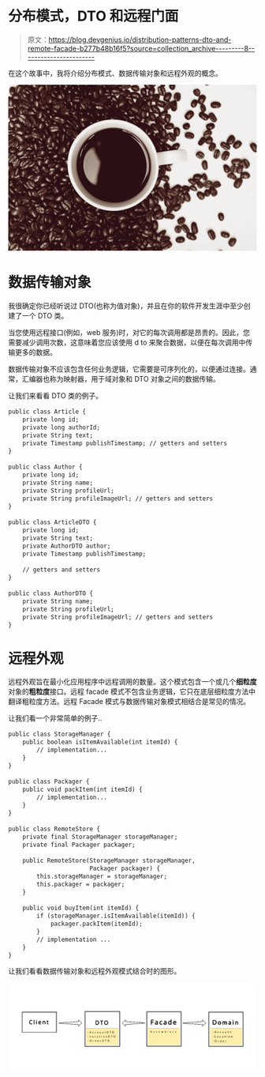 # 分布模式，DTO 和远程门面

> 原文：<https://blog.devgenius.io/distribution-patterns-dto-and-remote-facade-b277b48b16f5?source=collection_archive---------8----------------------->

在这个故事中，我将介绍分布模式、数据传输对象和远程外观的概念。

![](img/7bc817b312b0a1228eb5c9e9d8cadadb.png)

# 数据传输对象

我很确定你已经听说过 DTO(也称为值对象)，并且在你的软件开发生涯中至少创建了一个 DTO 类。

当您使用远程接口(例如，web 服务)时，对它的每次调用都是昂贵的。因此，您需要减少调用次数，这意味着您应该使用 d to 来聚合数据，以便在每次调用中传输更多的数据。

数据传输对象不应该包含任何业务逻辑，它需要是可序列化的，以便通过连接。通常，汇编器也称为映射器，用于域对象和 DTO 对象之间的数据传输。

让我们来看看 DTO 类的例子。

```
public class Article {
    private long id;
    private long authorId;
    private String text;
    private Timestamp publishTimestamp; // getters and setters
}

public class Author {
    private long id;
    private String name;
    private String profileUrl;
    private String profileImageUrl; // getters and setters
}

public class ArticleDTO {
    private long id;
    private String text;
    private AuthorDTO author;
    private Timestamp publishTimestamp;

    // getters and setters
}

public class AuthorDTO {
    private String name;
    private String profileUrl;
    private String profileImageUrl; // getters and setters
}
```

# 远程外观

远程外观旨在最小化应用程序中远程调用的数量。这个模式包含一个或几个**细粒度**对象的**粗粒度**接口。远程 facade 模式不包含业务逻辑，它只在底层细粒度方法中翻译粗粒度方法。远程 Facade 模式与数据传输对象模式相结合是常见的情况。

让我们看一个非常简单的例子..

```
public class StorageManager {
    public boolean isItemAvailable(int itemId) {
        // implementation...
    }
}

public class Packager {
    public void packItem(int itemId) {
        // implementation...
    }
}

public class RemoteStore {
    private final StorageManager storageManager;
    private final Packager packager;

    public RemoteStore(StorageManager storageManager, 
                       Packager packager) {
        this.storageManager = storageManager;
        this.packager = packager;
    }

    public void buyItem(int itemId) {
        if (storageManager.isItemAvailable(itemId)) {
            packager.packItem(itemId);
        }
        // implementation ...
    }
}
```

让我们看看数据传输对象和远程外观模式结合时的图形。

![](img/0c81c063540ea9a94b8182c151d86bb4.png)